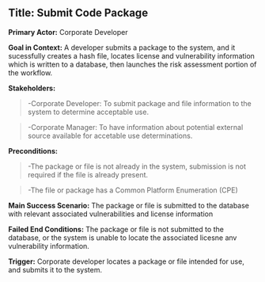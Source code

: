 ## Title: Submit Code Package
**Primary Actor:** Corporate Developer

**Goal in Context:** A developer submits a package to the system, and it sucessfully creates a hash file, locates license and vulnerability information which is written to a database, then launches the risk assessment portion of the workflow.

__Stakeholders:__
  >-Corporate Developer: To submit package and file information to the system to determine acceptable use.
  
  >-Corporate Manager: To have information about potential external source available for accetable use determinations.
  
__Preconditions:__
  >-The package or file is not already in the system, submission is not required if the file is already present.
  
  >-The file or package has a Common Platform Enumeration (CPE)
  
**Main Success Scenario:** The package or file is submitted to the database with relevant associated vulnerabilities and license information

**Failed End Conditions:** The package or file is not submitted to the database, or the system is unable to locate the associated licesne anv vulnerability information.

**Trigger:** Corporate developer locates a package or file intended for use, and submits it to the system.
